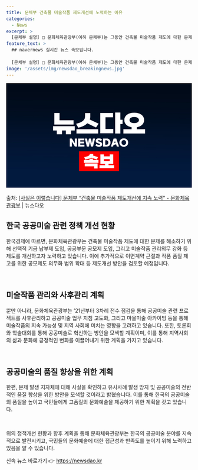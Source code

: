 ```yaml
---
title: 문체부 건축물 미술작품 제도개선에 노력하는 이유
categories:
  - News
excerpt: >
  [문체부 설명] □ 문화체육관광부(이하 문체부)는 그동안 건축물 미술작품 제도에 대한 문제를 인식하고 이를 …
feature_text: >
  ## navernews 실시간 뉴스 속보입니다.

  [문체부 설명] □ 문화체육관광부(이하 문체부)는 그동안 건축물 미술작품 제도에 대한 문제를 인식하고 이를 …
image: '/assets/img/newsdao_breakingnews.jpg'
---
```


![뉴스다오 속보](/assets/img/newsdao_breakingnews.jpg)

<p>출처: <a href="https://newsdao.kr/3614" rel="dofollow">[사실은 이렇습니다] 문체부 “건축물 미술작품 제도개선에 지속 노력” - 문화체육관광부</a> | 뉴스다오</p>

<h2 data-ke-size="size26">한국 공공미술 관련 정책 개선 현황</h2>
한국경제에 따르면, 문화체육관광부는 건축물 미술작품 제도에 대한 문제를 해소하기 위해 선택적 기금 납부제 도입, 공공부문 공모제 도입, 그리고 미술작품 관리의무 강화 등 제도를 개선하고자 노력하고 있습니다. 이에 추가적으로 이면계약 근절과 작품 품질 제고를 위한 공모제도 의무화 범위 확대 등 제도개선 방안을 검토할 예정입니다.

<p data-ke-size="size16">&nbsp;</p>

<h2 data-ke-size="size26">미술작품 관리와 사후관리 계획</h2>
뿐만 아니라, 문화체육관광부는 ’21년부터 3차례 전수 점검을 통해 공공미술 관련 프로젝트를 사후관리하고 공공미술 업무 지침 고도화, 그리고 마을미술 아카이빙 등을 통해 미술작품의 지속 가능성 및 지역 사회에 미치는 영향을 고려하고 있습니다. 또한, 토론회와 학술대회를 통해 공공미술로 혁신하는 방안을 모색할 계획이며, 이를 통해 지역사회의 삶과 문화에 긍정적인 변화를 이끌어내기 위한 계획을 가지고 있습니다.

<p data-ke-size="size16">&nbsp;</p>

<h2 data-ke-size="size26">공공미술의 품질 향상을 위한 계획</h2>
한편, 문제 발생 지자체에 대해 사실을 확인하고 유사사례 발생 방지 및 공공미술의 전반적인 품질 향상을 위한 방안을 모색할 것이라고 밝혔습니다. 이를 통해 한국의 공공미술의 품질을 높이고 국민들에게 고품질의 문화예술을 제공하기 위한 계획을 갖고 있습니다.

<p data-ke-size="size16">&nbsp;</p>

위의 정책개선 현황과 향후 계획을 통해 문화체육관광부는 한국의 공공미술 분야를 지속적으로 발전시키고, 국민들의 문화예술에 대한 접근성과 만족도를 높이기 위해 노력하고 있음을 알 수 있습니다. 

신속 뉴스 바로가기 👉 <a href="https://newsdao.kr" rel="dofollow">https://newsdao.kr</a>


